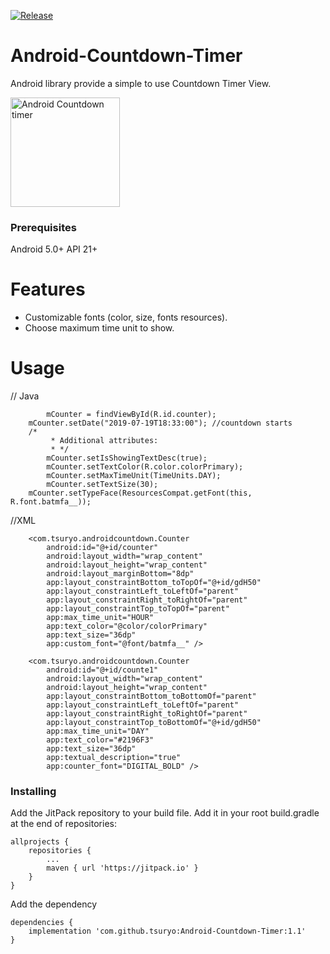 [![Release](https://jitpack.io/v/tsuryo/NumberPicker.svg)](https://jitpack.io/#tsuryo/Android-Countdown-Timer)
# Android-Countdown-Timer
Android library provide a simple to use Countdown Timer View.

<img width="175" alt="Android Countdown timer" src="https://user-images.githubusercontent.com/42518244/61465838-8b08dd00-a981-11e9-9663-a1f0f21724b4.png">

### Prerequisites
Android 5.0+ API 21+
# Features

* Customizable fonts (color, size, fonts resources).
* Choose maximum time unit to show.

# Usage
// Java
```
        mCounter = findViewById(R.id.counter);
	mCounter.setDate("2019-07-19T18:33:00"); //countdown starts
	/*
         * Additional attributes:
         * */
        mCounter.setIsShowingTextDesc(true);
        mCounter.setTextColor(R.color.colorPrimary);
        mCounter.setMaxTimeUnit(TimeUnits.DAY);
        mCounter.setTextSize(30);
	mCounter.setTypeFace(ResourcesCompat.getFont(this, R.font.batmfa__));
```
//XML
```
    <com.tsuryo.androidcountdown.Counter
        android:id="@+id/counter"
        android:layout_width="wrap_content"
        android:layout_height="wrap_content"
        android:layout_marginBottom="8dp"
        app:layout_constraintBottom_toTopOf="@+id/gdH50"
        app:layout_constraintLeft_toLeftOf="parent"
        app:layout_constraintRight_toRightOf="parent"
        app:layout_constraintTop_toTopOf="parent"
        app:max_time_unit="HOUR"
        app:text_color="@color/colorPrimary"
        app:text_size="36dp"
        app:custom_font="@font/batmfa__" />

    <com.tsuryo.androidcountdown.Counter
        android:id="@+id/counte1"
        android:layout_width="wrap_content"
        android:layout_height="wrap_content"
        app:layout_constraintBottom_toBottomOf="parent"
        app:layout_constraintLeft_toLeftOf="parent"
        app:layout_constraintRight_toRightOf="parent"
        app:layout_constraintTop_toBottomOf="@+id/gdH50"
        app:max_time_unit="DAY"
        app:text_color="#2196F3"
        app:text_size="36dp"
        app:textual_description="true"
        app:counter_font="DIGITAL_BOLD" />

```
### Installing

Add the JitPack repository to your build file.
Add it in your root build.gradle at the end of repositories:
```
allprojects {
	repositories {
		...
		maven { url 'https://jitpack.io' }
	}
}
```

Add the dependency
```
dependencies {
	implementation 'com.github.tsuryo:Android-Countdown-Timer:1.1'
}
```
